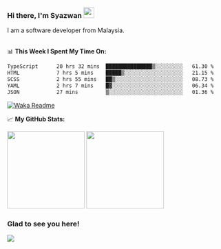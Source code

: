 ### Hi there, I'm Syazwan <img src="https://media.giphy.com/media/hvRJCLFzcasrR4ia7z/giphy.gif" width="25px">
I am a software developer from Malaysia.
<br/><br/>

📊 **This Week I Spent My Time On:**
<!--START_SECTION:waka-->

```txt
TypeScript      20 hrs 32 mins  ███████████████▒░░░░░░░░░   61.30 %
HTML            7 hrs 5 mins    █████▒░░░░░░░░░░░░░░░░░░░   21.15 %
SCSS            2 hrs 55 mins   ██▒░░░░░░░░░░░░░░░░░░░░░░   08.73 %
YAML            2 hrs 7 mins    █▓░░░░░░░░░░░░░░░░░░░░░░░   06.34 %
JSON            27 mins         ▒░░░░░░░░░░░░░░░░░░░░░░░░   01.36 %
```

<!--END_SECTION:waka-->
[![Waka Readme](https://github.com/syazwanz/syazwanz/actions/workflows/wakatime.yml/badge.svg)](https://github.com/syazwanz/syazwanz/actions/workflows/wakatime.yml)

📈 **My GitHub Stats:**

<p>
  <img height="180em" src="https://github-readme-stats.vercel.app/api?username=syazwanz&show_icons=true&hide_border=false&&count_private=true&include_all_commits=true" />
  <img height="180em" src="https://github-readme-stats.vercel.app/api/top-langs/?username=syazwanz&exclude_repo=KNN-Image-Classification&show_icons=true&hide_border=false&layout=compact&langs_count=8"/>
</p>

### Glad to see you here!
![](https://visitor-badge.glitch.me/badge?page_id=syazwanz.syazwanz)
